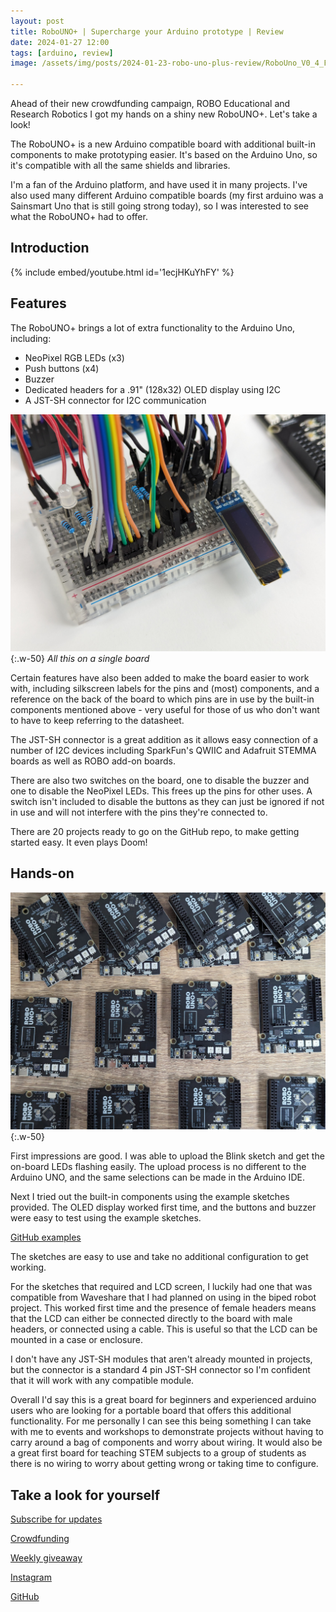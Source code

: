 ```yaml
---
layout: post
title: RoboUNO+ | Supercharge your Arduino prototype | Review
date: 2024-01-27 12:00
tags: [arduino, review]
image: /assets/img/posts/2024-01-23-robo-uno-plus-review/RoboUno_V0_4_Front_P.png

---
```


Ahead of their new crowdfunding campaign, ROBO Educational and Research Robotics I got my hands on a shiny new RoboUNO+. Let's take a look! 

The RoboUNO+ is a new Arduino compatible board with additional built-in components to make prototyping easier. It's based on the Arduino Uno, so it's compatible with all the same shields and libraries.

I'm a fan of the Arduino platform, and have used it in many projects. I've also used many different Arduino compatible boards (my first arduino was a Sainsmart Uno that is still going strong today), so I was interested to see what the RoboUNO+ had to offer.

## Introduction

{% include embed/youtube.html id='1ecjHKuYhFY' %}

## Features

The RoboUNO+ brings a lot of extra functionality to the Arduino Uno, including:
- NeoPixel RGB LEDs (x3)
- Push buttons (x4)
- Buzzer
- Dedicated headers for a .91" (128x32) OLED display using I2C
- A JST-SH connector for I2C communication

![Breadboard with components](/assets/img/posts/2024-01-23-robo-uno-plus-review/PXL_20240111_093918646.jpg){:.w-50}
_All this on a single board_

Certain features have also been added to make the board easier to work with, including silkscreen labels for the pins and (most) components, and a reference on the back of the board to which pins are in use by the built-in components mentioned above - very useful for those of us who don't want to have to keep referring to the datasheet.

The JST-SH connector is a great addition as it allows easy connection of a number of I2C devices including SparkFun's QWIIC and Adafruit STEMMA boards as well as ROBO add-on boards.

There are also two switches on the board, one to disable the buzzer and one to disable the NeoPixel LEDs. This frees up the pins for other uses. A switch isn't included to disable the buttons as they can just be ignored if not in use and will not interfere with the pins they're connected to.

There are 20 projects ready to go on the GitHub repo, to make getting started easy. It even plays Doom!

## Hands-on

![RoboUNO+](/assets/img/posts/2024-01-23-robo-uno-plus-review/PXL_20240115_104759295.jpg){:.w-50}

First impressions are good. I was able to upload the Blink sketch and get the on-board LEDs flashing easily. The upload process is no different to the Arduino UNO, and the same selections can be made in the Arduino IDE.

Next I tried out the built-in components using the example sketches provided. The OLED display worked first time, and the buttons and buzzer were easy to test using the example sketches.

[GitHub examples](https://github.com/RoboCY/RoboUNO/tree/main/projects)

The sketches are easy to use and take no additional configuration to get working.

For the sketches that required and LCD screen, I luckily had one that was compatible from Waveshare that I had planned on using in the biped robot project. This worked first time and the presence of female headers means that the LCD can either be connected directly to the board with male headers, or connected using a cable. This is useful so that the LCD can be mounted in a case or enclosure.

I don't have any JST-SH modules that aren't already mounted in projects, but the connector is a standard 4 pin JST-SH connector so I'm confident that it will work with any compatible module.

Overall I'd say this is a great board for beginners and experienced arduino users who are looking for a portable board that offers this additional functionality. For me personally I can see this being something I can take with me to events and workshops to demonstrate projects without having to carry around a bag of components and worry about wiring. It would also be a great first board for teaching STEM subjects to a group of students as there is no wiring to worry about getting wrong or taking time to configure.


## Take a look for yourself

[Subscribe for updates](https://robo.com.cy/pages/robo-uno-subscribe)

[Crowdfunding](https://www.crowdsupply.com/robo/robo-uno-plus)

[Weekly giveaway](https://www.instagram.com/p/C2FqAlQtUTd/?igsh=MTh6ZWp4dGRzc29xZA==)

[Instagram](https://www.instagram.com/robo.com.cy)

[GitHub](https://github.com/RoboCY/RoboUNO)
